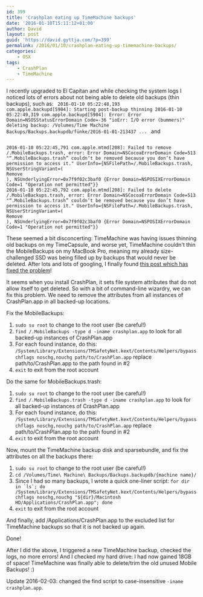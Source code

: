 ```yaml
---
id: 399
title: 'Crashplan eating up TimeMachine backups'
date: '2016-01-10T15:11:12+01:00'
author: David
layout: post
guid: 'https://david.gyttja.com/?p=399'
permalink: /2016/01/10/crashplan-eating-up-timemachine-backups/
categories:
    - OSX
tags:
    - CrashPlan
    - TimeMachine
---
```


I recently upgraded to El Capitan and while checking the system logs I noticed lots of errors about not being able to delete old backups (thin backups), such as:
<code>
2016-01-10 05:22:48,193 com.apple.backupd[5904]: Starting post-backup thinning
2016-01-10 05:22:49,319 com.apple.backupd[5904]: Error: Error Domain=NSOSStatusErrorDomain Code=-36 "ioErr: I/O error (bummers)" deleting backup: /Volumes/Time Machine Backups/Backups.backupdb/fünke/2016-01-01-213437
...
</code>
and

<!--more-->

<code>
2016-01-10 05:22:45,791 com.apple.mtmd[208]: Failed to remove /.MobileBackups.trash, error: Error Domain=NSCocoaErrorDomain Code=513 "“.MobileBackups.trash” couldn’t be removed because you don’t have permission to access it." UserInfo={NSFilePath=/.MobileBackups.trash, NSUserStringVariant=(
Remove
), NSUnderlyingError=0x7f9f02c3baf0 {Error Domain=NSPOSIXErrorDomain Code=1 "Operation not permitted"}}
2016-01-10 05:22:45,792 com.apple.mtmd[208]: Failed to delete /.MobileBackups.trash, error: Error Domain=NSCocoaErrorDomain Code=513 "“.MobileBackups.trash” couldn’t be removed because you don’t have permission to access it." UserInfo={NSFilePath=/.MobileBackups.trash, NSUserStringVariant=(
Remove
), NSUnderlyingError=0x7f9f02c3baf0 {Error Domain=NSPOSIXErrorDomain Code=1 "Operation not permitted"}}
</code>

These seemed a bit disconcerting: TimeMachine was having issues thinning old backups on my TimeCapsule, and worse yet, TimeMachine couldn't thin the MobileBackups on my MacBook Pro, meaning my already size-challenged SSD was being filled up by backups that would never be deleted. After lots and lots of googling, I finally found <a href="https://discussions.apple.com/message/29277434#29277434" target="_blank">this post which has fixed the problem</a>!

It seems when you install CrashPlan, it sets file system attributes that do not allow itself to get deleted. So with a bit of command-line wizardry, we can fix this problem. We need to remove the attributes from all instances of CrashPlan.app in all backed-up locations.

Fix the MobileBackups:
<ol>
	<li><code>sudo su root</code> to change to the root user (be careful!)</li>
	<li><code>find /.MobileBackups -type d -iname crashplan.app</code> to look for all backed-up instances of CrashPlan.app</li>
	<li>For each found instance, do this: <code>/System/Library/Extensions/TMSafetyNet.kext/Contents/Helpers/bypass chflags noschg,nouchg path/to/CrashPlan.app</code> replace path/to/CrashPlan.app to the path found in #2</li>
	<li><code>exit</code> to exit from the root account</li>
</ol>

Do the same for MobileBackups.trash:
<ol>
	<li><code>sudo su root</code> to change to the root user (be careful!)</li>
	<li><code>find /.MobileBackups.trash -type d -iname crashplan.app</code> to look for all backed-up instances of CrashPlan.app</li>
	<li>For each found instance, do this: <code>/System/Library/Extensions/TMSafetyNet.kext/Contents/Helpers/bypass chflags noschg,nouchg path/to/CrashPlan.app</code> replace path/to/CrashPlan.app to the path found in #2</li>
	<li><code>exit</code> to exit from the root account</li>
</ol>

Now, mount the TimeMachine backup disk and sparsebundle, and fix the attributes on all the backups there:
<ol>
	<li><code>sudo su root</code> to change to the root user (be careful!)</li>
	<li><code>cd /Volumes/Time\ Machine\ Backups/Backups.backupdb/{machine name}/</code></li>
	<li>Since I had so many backups, I wrote a quick one-liner script: <code>for dir in `ls`; do /System/Library/Extensions/TMSafetyNet.kext/Contents/Helpers/bypass chflags noschg,nouchg "${dir}/Macintosh HD/Applications/CrashPlan.app"; done</code></li>
	<li><code>exit</code> to exit from the root account</li>
</ol>

And finally, add /Applications/CrashPlan.app to the excluded list for TimeMachine backups so that it is not backed up again.

Done!

After I did the above, I triggered a new TimeMachine backup, checked the logs, no more errors! And I checked my hard drive: I had now gained 18GB of space! TimeMachine was finally able to delete/trim the old unused Mobile Backups! :)

Update 2016-02-03: changed the find script to case-insensitive <code>-iname crashplan.app</code>.